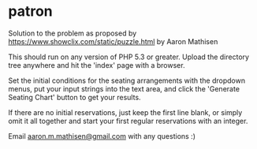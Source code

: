 # patron

Solution to the problem as proposed by https://www.showclix.com/static/puzzle.html by Aaron Mathisen

This should run on any version of PHP 5.3 or greater. Upload the directory tree anywhere and hit the 'index' page with a browser.

Set the initial conditions for the seating arrangements with the dropdown menus, put your input strings into the text area, and click the 'Generate Seating Chart' button to get your results.

If there are no initial reservations, just keep the first line blank, or simply omit it all together and start your first regular reservations with an integer.

Email aaron.m.mathisen@gmail.com with any questions :)
